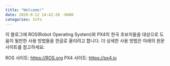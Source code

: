 ```yaml
---
title: "Welcome!"
date: 2020-8-12 14:42:28 -0400
categories: Info
---
```


이 블로그에 ROS(Robot Operating System)와 PX4의 한국 초보자들을 대상으로 도움이 될만한 사용 방법들을 한글로 올리려고 합니다.
더 상세한 사용 방법은 아래의 원문 사이트를 참고하세요:

ROS 사이트: https://ROS.org
PX4 사이트: https://px4.io
